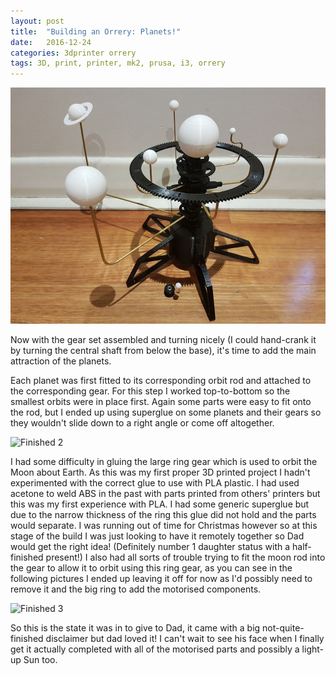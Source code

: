 ```yaml
---
layout: post
title:  "Building an Orrery: Planets!"
date:   2016-12-24
categories: 3dprinter orrery
tags: 3D, print, printer, mk2, prusa, i3, orrery
---
```


![Finished 1](/images/orrery/finished_01.jpg)

Now with the gear set assembled and turning nicely (I could hand-crank it by turning the central shaft from below the base), it's time to add the main attraction of the planets. 

<!--more-->

Each planet was first fitted to its corresponding orbit rod and attached to the corresponding gear. For this step I worked top-to-bottom so the smallest orbits were in place first. Again some parts were easy to fit onto the rod, but I ended up using superglue on some planets and their gears so they wouldn't slide down to a right angle or come off altogether.

![Finished 2](/images/orrery/finished_04.jpg)

I had some difficulty in gluing the large ring gear which is used to orbit the Moon about Earth. As this was my first proper 3D printed project I hadn't experimented with the correct glue to use with PLA plastic. I had used acetone to weld ABS in the past with parts printed from others' printers but this was my first experience with PLA. I had some generic superglue but due to the narrow thickness of the ring this glue did not hold and the parts would separate. I was running out of time for Christmas however so at this stage of the build I was just looking to have it remotely together so Dad would get the right idea! (Definitely number 1 daughter status with a half-finished present!) I also had all sorts of trouble trying to fit the moon rod into the gear to allow it to orbit using this ring gear, as you can see in the following pictures I ended up leaving it off for now as I'd possibly need to remove it and the big ring to add the motorised components.

![Finished 3](/images/orrery/finished_05.jpg)

So this is the state it was in to give to Dad, it came with a big not-quite-finished disclaimer but dad loved it! I can't wait to see his face when I finally get it actually completed with all of the motorised parts and possibly a light-up Sun too.